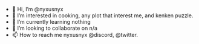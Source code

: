 - 👋 Hi, I’m @nyxusnyx
- 👀 I’m interested in cooking, any plot that interest me, and kenken puzzle.
- 🌱 I’m currently learning nothing 
- 💞️ I’m looking to collaborate on n/a
- 📫 How to reach me nyxusnyx @discord, @twitter.

<!---
nyxusnyx/nyxusnyx is a ✨ special ✨ repository because its `README.md` (this file) appears on your GitHub profile.
You can click the Preview link to take a look at your changes.
--->
